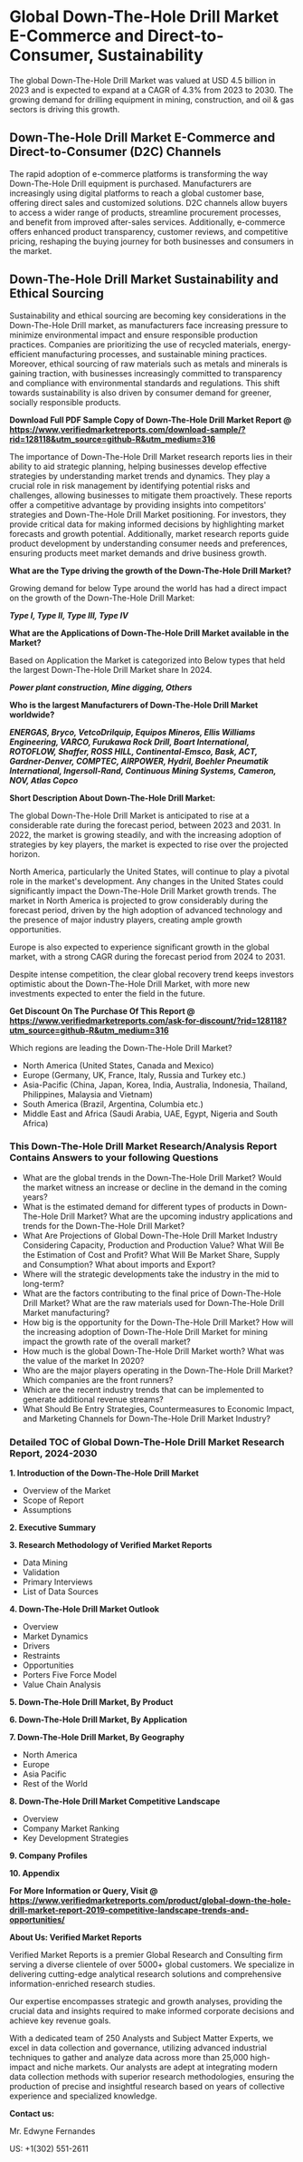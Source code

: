 <h1>Global Down-The-Hole Drill Market E-Commerce and Direct-to-Consumer, Sustainability</h1><p class=""><p>The global Down-The-Hole Drill Market was valued at USD 4.5 billion in 2023 and is expected to expand at a CAGR of 4.3% from 2023 to 2030. The growing demand for drilling equipment in mining, construction, and oil & gas sectors is driving this growth.</p><h2>Down-The-Hole Drill Market E-Commerce and Direct-to-Consumer (D2C) Channels</h2><p>The rapid adoption of e-commerce platforms is transforming the way Down-The-Hole Drill equipment is purchased. Manufacturers are increasingly using digital platforms to reach a global customer base, offering direct sales and customized solutions. D2C channels allow buyers to access a wider range of products, streamline procurement processes, and benefit from improved after-sales services. Additionally, e-commerce offers enhanced product transparency, customer reviews, and competitive pricing, reshaping the buying journey for both businesses and consumers in the market.</p><h2>Down-The-Hole Drill Market Sustainability and Ethical Sourcing</h2><p>Sustainability and ethical sourcing are becoming key considerations in the Down-The-Hole Drill market, as manufacturers face increasing pressure to minimize environmental impact and ensure responsible production practices. Companies are prioritizing the use of recycled materials, energy-efficient manufacturing processes, and sustainable mining practices. Moreover, ethical sourcing of raw materials such as metals and minerals is gaining traction, with businesses increasingly committed to transparency and compliance with environmental standards and regulations. This shift towards sustainability is also driven by consumer demand for greener, socially responsible products.</p></p><p class=""><strong>Download Full PDF Sample Copy of Down-The-Hole Drill Market Report @ <a href="https://www.verifiedmarketreports.com/download-sample/?rid=128118&utm_source=github-R&utm_medium=316" target="_blank">https://www.verifiedmarketreports.com/download-sample/?rid=128118&utm_source=github-R&utm_medium=316</a></strong></p><p>The importance of&nbsp;Down-The-Hole Drill Market research reports lies in their ability to aid strategic planning, helping businesses develop effective strategies by understanding market trends and dynamics. They play a crucial role in risk management by identifying potential risks and challenges, allowing businesses to mitigate them proactively. These reports offer a competitive advantage by providing insights into competitors' strategies and Down-The-Hole Drill Market positioning. For investors, they provide critical data for making informed decisions by highlighting market forecasts and growth potential. Additionally, market research reports guide product development by understanding consumer needs and preferences, ensuring products meet market demands and drive business growth.</p><p><strong>What are the&nbsp;Type driving the growth of the Down-The-Hole Drill Market?</strong></p><p id="" class="">Growing demand for below Type around the world has had a direct impact on the growth of the Down-The-Hole Drill Market:</p><p class=""><em><strong>Type I, Type II, Type III, Type IV</strong></em></p><p class=""><strong>What are the&nbsp;Applications&nbsp;of Down-The-Hole Drill Market available in the Market?</strong></p><p id="" class="">Based on Application the Market is categorized into Below types that held the largest Down-The-Hole Drill Market share In 2024.</p><p class=""><em><strong>Power plant construction, Mine digging, Others</strong></em></p><p class=""><strong>Who is the largest Manufacturers of Down-The-Hole Drill Market worldwide?</strong></p><p><em><strong>ENERGAS, Bryco, VetcoDrilquip, Equipos Mineros, Ellis Williams Engineering, VARCO, Furukawa Rock Drill, Boart International, ROTOFLOW, Shaffer, ROSS HILL, Continental-Emsco, Bask, ACT, Gardner-Denver, COMPTEC, AIRPOWER, Hydril, Boehler Pneumatik International, Ingersoll-Rand, Continuous Mining Systems, Cameron, NOV, Atlas Copco</strong></em></p><p id="" class=""><strong>Short Description About Down-The-Hole Drill Market:</strong></p><p>The global Down-The-Hole Drill Market is anticipated to rise at a considerable rate during the forecast period, between 2023 and 2031. In 2022, the market is growing steadily, and with the increasing adoption of strategies by key players, the market is expected to rise over the projected horizon.</p><p>North America, particularly the United States, will continue to play a pivotal role in the market's development. Any changes in the United States could significantly impact the Down-The-Hole Drill Market growth trends. The market in North America is projected to grow considerably during the forecast period, driven by the high adoption of advanced technology and the presence of major industry players, creating ample growth opportunities.</p><p>Europe is also expected to experience significant growth in the global market, with a strong CAGR during the forecast period from 2024 to 2031.</p><p>Despite intense competition, the clear global recovery trend keeps investors optimistic about the Down-The-Hole Drill Market, with more new investments expected to enter the field in the future.</p><p id="" class=""><strong>Get Discount On The Purchase Of This Report @ <a href="https://www.verifiedmarketreports.com/ask-for-discount/?rid=128118?utm_source=github-R&utm_medium=316" target="_blank">https://www.verifiedmarketreports.com/ask-for-discount/?rid=128118?utm_source=github-R&utm_medium=316</a></strong></p><p class="">Which regions are leading the Down-The-Hole Drill Market?</p><ul><li>North America (United States, Canada and Mexico)</li><li>Europe (Germany, UK, France, Italy, Russia and Turkey etc.)</li><li>Asia-Pacific (China, Japan, Korea, India, Australia, Indonesia, Thailand, Philippines, Malaysia and Vietnam)</li><li>South America (Brazil, Argentina, Columbia etc.)</li><li>Middle East and Africa (Saudi Arabia, UAE, Egypt, Nigeria and South Africa)</li></ul><h3 id="" class="">This Down-The-Hole Drill Market Research/Analysis Report Contains Answers to your following Questions</h3><ul><li>What are the global trends in the Down-The-Hole Drill Market? Would the market witness an increase or decline in the demand in the coming years?</li><li>What is the estimated demand for different types of products in Down-The-Hole Drill Market? What are the upcoming industry applications and trends for the Down-The-Hole Drill Market?</li><li>What Are Projections of Global Down-The-Hole Drill Market Industry Considering Capacity, Production and Production Value? What Will Be the Estimation of Cost and Profit? What Will Be Market Share, Supply and Consumption? What about imports and Export?</li><li>Where will the strategic developments take the industry in the mid to long-term?</li><li>What are the factors contributing to the final price of Down-The-Hole Drill Market? What are the raw materials used for Down-The-Hole Drill Market manufacturing?</li><li>How big is the opportunity for the Down-The-Hole Drill Market? How will the increasing adoption of Down-The-Hole Drill Market for mining impact the growth rate of the overall market?</li><li>How much is the global Down-The-Hole Drill Market worth? What was the value of the market In 2020?</li><li>Who are the major players operating in the Down-The-Hole Drill Market? Which companies are the front runners?</li><li>Which are the recent industry trends that can be implemented to generate additional revenue streams?</li><li>What Should Be Entry Strategies, Countermeasures to Economic Impact, and Marketing Channels for Down-The-Hole Drill Market Industry?</li></ul><h3 id="" class="">Detailed TOC of Global Down-The-Hole Drill Market Research Report, 2024-2030</h3><p id="" class=""><strong>1. Introduction of the Down-The-Hole Drill Market</strong></p><ul><li>Overview of the Market</li><li>Scope of Report</li><li>Assumptions</li></ul><p id="" class=""><strong>2. Executive Summary</strong></p><p id="" class=""><strong>3. Research Methodology of Verified Market Reports</strong></p><ul><li>Data Mining</li><li>Validation</li><li>Primary Interviews</li><li>List of Data Sources</li></ul><p id="" class=""><strong>4. Down-The-Hole Drill Market Outlook</strong></p><ul><li>Overview</li><li>Market Dynamics</li><li>Drivers</li><li>Restraints</li><li>Opportunities</li><li>Porters Five Force Model</li><li>Value Chain Analysis</li></ul><p id="" class=""><strong>5. Down-The-Hole Drill Market, By Product</strong></p><p id="" class=""><strong>6. Down-The-Hole Drill Market, By Application</strong></p><p id="" class=""><strong>7. Down-The-Hole Drill Market, By Geography</strong></p><ul><li>North America</li><li>Europe</li><li>Asia Pacific</li><li>Rest of the World</li></ul><p id="" class=""><strong>8. Down-The-Hole Drill Market Competitive Landscape</strong></p><ul><li>Overview</li><li>Company Market Ranking</li><li>Key Development Strategies</li></ul><p id="" class=""><strong>9. Company Profiles</strong></p><p id="" class=""><strong>10. Appendix</strong></p><p id="" class=""><strong>For More Information or Query, Visit @ <a href="https://www.verifiedmarketreports.com/product/global-down-the-hole-drill-market-report-2019-competitive-landscape-trends-and-opportunities/" target="_blank">https://www.verifiedmarketreports.com/product/global-down-the-hole-drill-market-report-2019-competitive-landscape-trends-and-opportunities/</a></strong></p><p id="" class=""><strong>About Us: Verified Market Reports</strong></p><p id="" class="">Verified Market Reports is a premier Global Research and Consulting firm serving a diverse clientele of over 5000+ global customers. We specialize in delivering cutting-edge analytical research solutions and comprehensive information-enriched research studies.</p><p id="" class="">Our expertise encompasses strategic and growth analyses, providing the crucial data and insights required to make informed corporate decisions and achieve key revenue goals.</p><p id="" class="">With a dedicated team of 250 Analysts and Subject Matter Experts, we excel in data collection and governance, utilizing advanced industrial techniques to gather and analyze data across more than 25,000 high-impact and niche markets. Our analysts are adept at integrating modern data collection methods with superior research methodologies, ensuring the production of precise and insightful research based on years of collective experience and specialized knowledge.</p><p id="" class=""><strong>Contact us:</strong></p><p id="" class="">Mr. Edwyne Fernandes</p><p id="" class="">US: +1(302) 551-2611</p>
